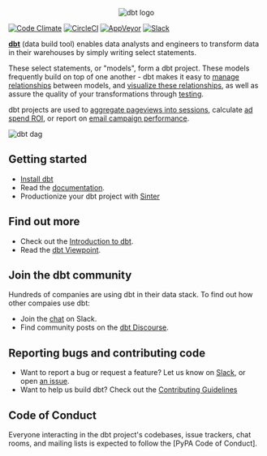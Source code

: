 <p align="center">
  <img src="/etc/dbt-horizontal.png" alt="dbt logo"/>
</p>

[![Code Climate](https://codeclimate.com/github/fishtown-analytics/dbt/badges/gpa.svg)](https://codeclimate.com/github/fishtown-analytics/dbt)
[![CircleCI](https://circleci.com/gh/fishtown-analytics/dbt/tree/master.svg?style=svg)](https://circleci.com/gh/fishtown-analytics/dbt/tree/master)
[![AppVeyor](https://ci.appveyor.com/api/projects/status/v01rwd3q91jnwp9m/branch/development?svg=true)](https://ci.appveyor.com/project/DrewBanin/dbt/branch/development)
[![Slack](https://slack.getdbt.com/badge.svg)](https://slack.getdbt.com)

**[dbt](https://www.getdbt.com/)** (data build tool) enables data analysts and engineers to transform data in their warehouses by simply writing select statements.

These select statements, or "models", form a dbt project. These models frequently build on top of one another - dbt makes it easy to [manage relationships](https://docs.getdbt.com/reference#ref) between models, and [visualize these relationships](https://docs.getdbt.com/docs/documentation), as well as assure the quality of your transformations through [testing](https://docs.getdbt.com/docs/testing).

dbt projects are used to [aggregate pageviews into sessions](https://github.com/fishtown-analytics/snowplow), calculate [ad spend ROI](https://github.com/fishtown-analytics/facebook-ads), or report on [email campaign performance](https://github.com/fishtown-analytics/mailchimp).


![dbt dag](/etc/dag.png?raw=true)

## Getting started
* [Install dbt](https://docs.getdbt.com/docs/installation)
* Read the [documentation](https://docs.getdbt.com/).
* Productionize your dbt project with [Sinter](https://www.sinterdata.com)

## Find out more
* Check out the [Introduction to dbt](https://dbt.readme.io/docs/introduction).
* Read the [dbt Viewpoint](https://dbt.readme.io/docs/viewpoint).

## Join the dbt community
Hundreds of companies are using dbt in their data stack. To find out how other compaies use dbt:
* Join the [chat](http://ac-slackin.herokuapp.com/) on Slack.
* Find community posts on the [dbt Discourse](https://discourse.getdbt.com).

## Reporting bugs and contributing code
* Want to report a bug or request a feature? Let us know on [Slack](http://ac-slackin.herokuapp.com/), or open [an issue](https://github.com/fishtown-analytics/dbt/issues/new).
* Want to help us build dbt? Check out the [Contributing Guidelines](/CONTRIBUTING.md)

## Code of Conduct
Everyone interacting in the dbt project's codebases, issue trackers, chat rooms, and mailing lists is expected to follow the [PyPA Code of Conduct].
